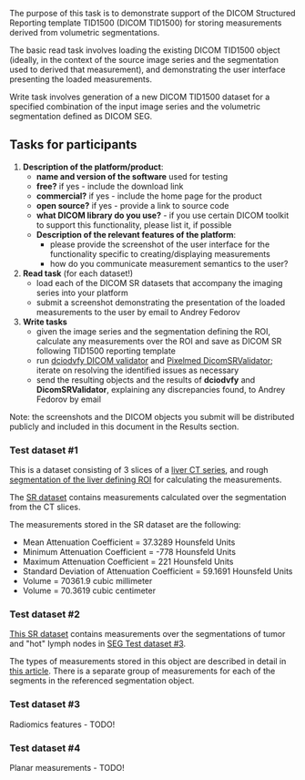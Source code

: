 The purpose of this task is to demonstrate support of the DICOM Structured Reporting template TID1500 \(DICOM TID1500\) for storing measurements derived from volumetric segmentations.

The basic read task involves loading the existing DICOM TID1500 object \(ideally, in the context of the source image series and the segmentation used to derived that measurement\), and demonstrating the user interface presenting the loaded measurements.

Write task involves generation of a new DICOM TID1500 dataset for a specified combination of the input image series and the volumetric segmentation defined as DICOM SEG.

## Tasks for participants

1. **Description of the platform/product**:
   * **name and version of the software** used for testing
   * **free?** if yes - include the download link
   * **commercial?** if yes - include the home page for the product
   * **open source?** if yes - provide a link to source code
   * **what DICOM library do you use?** - if you use certain DICOM toolkit to support this functionality, please list it, if possible
   * **Description of the relevant features of the platform**:
     * please provide the screenshot of the user interface for the functionality specific to creating/displaying measurements
     * how do you communicate measurement semantics to the user?
2. **Read task** \(for each dataset!\)
   * load each of the DICOM SR datasets that accompany the imaging series into your platform
   * submit a screenshot demonstrating the presentation of the loaded measurements to the user by email to Andrey Fedorov
3. **Write tasks**
   * given the image series and the segmentation defining the ROI, calculate any measurements over the ROI and save as DICOM SR following TID1500 reporting template
   * run [dciodvfy DICOM validator](http://www.dclunie.com/dicom3tools/dciodvfy.html) and [Pixelmed DicomSRValidator](http://www.pixelmed.com/dicomtoolkit.html); iterate on resolving the identified issues as necessary
   * send the resulting objects and the results of **dciodvfy** and **DicomSRValidator**, explaining any discrepancies found, to Andrey Fedorov by email

Note: the screenshots and the DICOM objects you submit will be distributed publicly and included in this document in the Results section.

### Test dataset #1

This is a dataset consisting of 3 slices of a [liver CT series](http://slicer.kitware.com/midas3/download/item/257238/liver-3slices-CT.zip), and rough [segmentation of the liver defining ROI](http://slicer.kitware.com/midas3/download/item/257239/liver.dcm) for calculating the measurements.

The [SR dataset](http://slicer.kitware.com/midas3/download/item/257240/sr-tid1500-ct-liver-example.dcm) contains measurements calculated over the segmentation from the CT slices.

The measurements stored in the SR dataset are the following:

* Mean Attenuation Coefficient = 37.3289 Hounsfeld Units
* Minimum Attenuation Coefficient = -778 Hounsfeld Units
* Maximum Attenuation Coefficient = 221 Hounsfeld Units
* Standard Deviation of Attenuation Coefficient = 59.1691 Hounsfeld Units
* Volume = 70361.9 cubic millimeter
* Volume = 70.3619 cubic centimeter

### Test dataset #2

[This SR dataset](http://slicer.kitware.com/midas3/download/item/262094/Measurements_User2_SemiAuto_Trial2.dcm) contains measurements over the segmentations of tumor and "hot" lymph nodes in [SEG Test dataset #3](/instructions/seg/#test-dataset-3).

The types of measurements stored in this object are described in detail in [this article](https://peerj.com/articles/2057/). There is a separate group of measurements for each of the segments in the referenced segmentation object.

### Test dataset #3

Radiomics features - TODO!

### Test dataset #4

Planar measurements - TODO!
